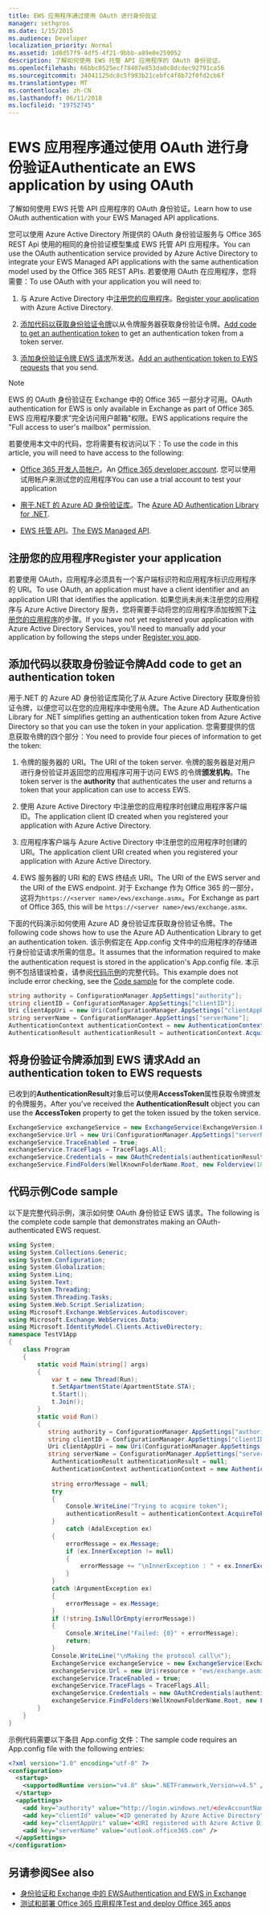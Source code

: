 ```yaml
---
title: EWS 应用程序通过使用 OAuth 进行身份验证
manager: sethgros
ms.date: 1/15/2015
ms.audience: Developer
localization_priority: Normal
ms.assetid: 1d8d57f9-4df5-4f21-9bbb-a89e0e259052
description: 了解如何使用 EWS 托管 API 应用程序的 OAuth 身份验证。
ms.openlocfilehash: 66bbc0525ecf78407e853da0c8dcdec92791ca56
ms.sourcegitcommit: 34041125dc8c5f993b21cebfc4f8b72f0fd2cb6f
ms.translationtype: MT
ms.contentlocale: zh-CN
ms.lasthandoff: 06/11/2018
ms.locfileid: "19752745"
---
```

# <a name="authenticate-an-ews-application-by-using-oauth"></a><span data-ttu-id="ed935-103">EWS 应用程序通过使用 OAuth 进行身份验证</span><span class="sxs-lookup"><span data-stu-id="ed935-103">Authenticate an EWS application by using OAuth</span></span>

<span data-ttu-id="ed935-104">了解如何使用 EWS 托管 API 应用程序的 OAuth 身份验证。</span><span class="sxs-lookup"><span data-stu-id="ed935-104">Learn how to use OAuth authentication with your EWS Managed API applications.</span></span>
  
<span data-ttu-id="ed935-105">您可以使用 Azure Active Directory 所提供的 OAuth 身份验证服务与 Office 365 REST Api 使用的相同的身份验证模型集成 EWS 托管 API 应用程序。</span><span class="sxs-lookup"><span data-stu-id="ed935-105">You can use the OAuth authentication service provided by Azure Active Directory to integrate your EWS Managed API applications with the same authentication model used by the Office 365 REST APIs.</span></span> <span data-ttu-id="ed935-106">若要使用 OAuth 在应用程序，您将需要：</span><span class="sxs-lookup"><span data-stu-id="ed935-106">To use OAuth with your application you will need to:</span></span>
  
1. <span data-ttu-id="ed935-107">与 Azure Active Directory 中[注册您的应用程序](#bk_register)。</span><span class="sxs-lookup"><span data-stu-id="ed935-107">[Register your application](#bk_register) with Azure Active Directory.</span></span> 
    
2. <span data-ttu-id="ed935-108">[添加代码以获取身份验证令牌](#bk_getToken)以从令牌服务器获取身份验证令牌。</span><span class="sxs-lookup"><span data-stu-id="ed935-108">[Add code to get an authentication token](#bk_getToken) to get an authentication token from a token server.</span></span> 
    
3. <span data-ttu-id="ed935-109">[添加身份验证令牌 EWS 请求](#bk_useToken)所发送。</span><span class="sxs-lookup"><span data-stu-id="ed935-109">[Add an authentication token to EWS requests](#bk_useToken) that you send.</span></span> 
    
> [!NOTE]
> <span data-ttu-id="ed935-110">EWS 的 OAuth 身份验证在 Exchange 中的 Office 365 一部分才可用。</span><span class="sxs-lookup"><span data-stu-id="ed935-110">OAuth authentication for EWS is only available in Exchange as part of Office 365.</span></span> <span data-ttu-id="ed935-111">EWS 应用程序要求"完全访问用户邮箱"权限。</span><span class="sxs-lookup"><span data-stu-id="ed935-111">EWS applications require the "Full access to user's mailbox" permission.</span></span> 
  
<span data-ttu-id="ed935-112">若要使用本文中的代码，您将需要有权访问以下：</span><span class="sxs-lookup"><span data-stu-id="ed935-112">To use the code in this article, you will need to have access to the following:</span></span>
  
- <span data-ttu-id="ed935-113">[Office 365 开发人员帐户](http://office.microsoft.com/compare-office-365-for-business-plans-FX102918419.aspx.aspx)。</span><span class="sxs-lookup"><span data-stu-id="ed935-113">An [Office 365 developer account](http://office.microsoft.com/compare-office-365-for-business-plans-FX102918419.aspx.aspx).</span></span> <span data-ttu-id="ed935-114">您可以使用试用帐户来测试您的应用程序</span><span class="sxs-lookup"><span data-stu-id="ed935-114">You can use a trial account to test your application</span></span>
    
- <span data-ttu-id="ed935-115">[用于.NET 的 Azure AD 身份验证库](http://msdn.microsoft.com/en-us/library/office/jj573266.aspx.aspx)。</span><span class="sxs-lookup"><span data-stu-id="ed935-115">The [Azure AD Authentication Library for .NET](http://msdn.microsoft.com/en-us/library/office/jj573266.aspx.aspx).</span></span>
    
- <span data-ttu-id="ed935-116">[EWS 托管 API](https://github.com/officedev/ews-managed-api.aspx)。</span><span class="sxs-lookup"><span data-stu-id="ed935-116">[The EWS Managed API](https://github.com/officedev/ews-managed-api.aspx).</span></span>

<span data-ttu-id="ed935-117"><a name="bk_register"> </a></span><span class="sxs-lookup"><span data-stu-id="ed935-117"></span></span>

## <a name="register-your-application"></a><span data-ttu-id="ed935-118">注册您的应用程序</span><span class="sxs-lookup"><span data-stu-id="ed935-118">Register your application</span></span>

<span data-ttu-id="ed935-119">若要使用 OAuth，应用程序必须具有一个客户端标识符和应用程序标识应用程序的 URI。</span><span class="sxs-lookup"><span data-stu-id="ed935-119">To use OAuth, an application must have a client identifier and an application URI that identifies the application.</span></span> <span data-ttu-id="ed935-120">如果您尚未尚未注册您的应用程序与 Azure Active Directory 服务，您将需要手动将您的应用程序添加按照下[注册您的应用程序](http://msdn.microsoft.com/en-us/office/office365/howto/test-and-deploy-apps.aspx)的步骤。</span><span class="sxs-lookup"><span data-stu-id="ed935-120">If you have not yet registered your application with Azure Active Directory Services, you'll need to manually add your application by following the steps under [Register you app](http://msdn.microsoft.com/en-us/office/office365/howto/test-and-deploy-apps.aspx).</span></span>

<span data-ttu-id="ed935-121"><a name="bk_getToken"> </a></span><span class="sxs-lookup"><span data-stu-id="ed935-121"></span></span>

## <a name="add-code-to-get-an-authentication-token"></a><span data-ttu-id="ed935-122">添加代码以获取身份验证令牌</span><span class="sxs-lookup"><span data-stu-id="ed935-122">Add code to get an authentication token</span></span>

<span data-ttu-id="ed935-123">用于.NET 的 Azure AD 身份验证库简化了从 Azure Active Directory 获取身份验证令牌，以便您可以在您的应用程序中使用令牌。</span><span class="sxs-lookup"><span data-stu-id="ed935-123">The Azure AD Authentication Library for .NET simplifies getting an authentication token from Azure Active Directory so that you can use the token in your application.</span></span> <span data-ttu-id="ed935-124">您需要提供的信息获取令牌的四个部分：</span><span class="sxs-lookup"><span data-stu-id="ed935-124">You need to provide four pieces of information to get the token:</span></span>
  
1. <span data-ttu-id="ed935-125">令牌的服务器的 URI。</span><span class="sxs-lookup"><span data-stu-id="ed935-125">The URI of the token server.</span></span> <span data-ttu-id="ed935-126">令牌的服务器是对用户进行身份验证并返回您的应用程序可用于访问 EWS 的令牌**颁发机构**。</span><span class="sxs-lookup"><span data-stu-id="ed935-126">The token server is the **authority** that authenticates the user and returns a token that your application can use to access EWS.</span></span> 
    
2. <span data-ttu-id="ed935-127">使用 Azure Active Directory 中注册您的应用程序时创建应用程序客户端 ID。</span><span class="sxs-lookup"><span data-stu-id="ed935-127">The application client ID created when you registered your application with Azure Active Directory.</span></span>
    
3. <span data-ttu-id="ed935-128">应用程序客户端与 Azure Active Directory 中注册您的应用程序时创建的 URI。</span><span class="sxs-lookup"><span data-stu-id="ed935-128">The application client URI created when you registered your application with Azure Active Directory.</span></span>
    
4. <span data-ttu-id="ed935-129">EWS 服务器的 URI 和的 EWS 终结点 URI。</span><span class="sxs-lookup"><span data-stu-id="ed935-129">The URI of the EWS server and the URI of the EWS endpoint.</span></span> <span data-ttu-id="ed935-130">对于 Exchange 作为 Office 365 的一部分，这将为`https://<server name>/ews/exchange.asmx`。</span><span class="sxs-lookup"><span data-stu-id="ed935-130">For Exchange as part of Office 365, this will be  `https://<server name>/ews/exchange.asmx`.</span></span>
    
<span data-ttu-id="ed935-131">下面的代码演示如何使用 Azure AD 身份验证库获取身份验证令牌。</span><span class="sxs-lookup"><span data-stu-id="ed935-131">The following code shows how to use the Azure AD Authentication Library to get an authentication token.</span></span> <span data-ttu-id="ed935-132">该示例假定在 App.config 文件中的应用程序的存储进行身份验证请求所需的信息。</span><span class="sxs-lookup"><span data-stu-id="ed935-132">It assumes that the information required to make the authentication request is stored in the application's App.config file.</span></span> <span data-ttu-id="ed935-133">本示例不包括错误检查，请参阅[代码示例](#bk_codeSample)的完整代码。</span><span class="sxs-lookup"><span data-stu-id="ed935-133">This example does not include error checking, see the [Code sample](#bk_codeSample) for the complete code.</span></span> 
  
```cs
string authority = ConfigurationManager.AppSettings["authority"];
string clientID = ConfigurationManager.AppSettings["clientID"];
Uri clientAppUri = new Uri(ConfigurationManager.AppSettings["clientAppUri"];
string serverName = ConfigurationManager.AppSettings["serverName"];
AuthenticationContext authenticationContext = new AuthenticationContext(authority, false);
AuthenticationResult authenticationResult = authenticationContext.AcquireToken(serverName, clientId, clientAppUri);

```

<span data-ttu-id="ed935-134"><a name="bk_useToken"> </a></span><span class="sxs-lookup"><span data-stu-id="ed935-134"></span></span>

## <a name="add-an-authentication-token-to-ews-requests"></a><span data-ttu-id="ed935-135">将身份验证令牌添加到 EWS 请求</span><span class="sxs-lookup"><span data-stu-id="ed935-135">Add an authentication token to EWS requests</span></span>

<span data-ttu-id="ed935-136">已收到的**AuthenticationResult**对象后可以使用**AccessToken**属性获取令牌颁发的令牌服务。</span><span class="sxs-lookup"><span data-stu-id="ed935-136">After you've received the **AuthenticationResult** object you can use the **AccessToken** property to get the token issued by the token service.</span></span> 
  
```cs
ExchangeService exchangeService = new ExchangeService(ExchangeVersion.Exchange2013);
exchangeService.Url = new Uri(ConfigurationManager.AppSettings["serverName"]+"ews/exchange.asmx");
exchangeService.TraceEnabled = true;
exchangeService.TraceFlags = TraceFlags.All;
exchangeService.Credentials = new OAuthCredentials(authenticationResult.AccessToken));
exchangeService.FindFolders(WellKnownFolderName.Root, new Folderview(10));
```

<span data-ttu-id="ed935-137"><a name="bk_codeSample"> </a></span><span class="sxs-lookup"><span data-stu-id="ed935-137"></span></span>

## <a name="code-sample"></a><span data-ttu-id="ed935-138">代码示例</span><span class="sxs-lookup"><span data-stu-id="ed935-138">Code sample</span></span>

<span data-ttu-id="ed935-139">以下是完整代码示例，演示如何使 OAuth 身份验证 EWS 请求。</span><span class="sxs-lookup"><span data-stu-id="ed935-139">The following is the complete code sample that demonstrates making an OAuth-authenticated EWS request.</span></span>
  
```cs
using System;
using System.Collections.Generic;
using System.Configuration;
using System.Globalization;
using System.Linq;
using System.Text;
using System.Threading;
using System.Threading.Tasks;
using System.Web.Script.Serialization;
using Microsoft.Exchange.WebServices.Autodiscover;
using Microsoft.Exchange.WebServices.Data;
using Microsoft.IdentityModel.Clients.ActiveDirectory;
namespace TestV1App
{
    class Program
    {
        static void Main(string[] args)
        {
            var t = new Thread(Run);
            t.SetApartmentState(ApartmentState.STA);
            t.Start();
            t.Join();
        }
        static void Run()
        {
           string authority = ConfigurationManager.AppSettings["authority"];
           string clientID = ConfigurationManager.AppSettings["clientID"];
           Uri clientAppUri = new Uri(ConfigurationManager.AppSettings["clientAppUri"];
           string serverName = ConfigurationManager.AppSettings["serverName"];
            AuthenticationResult authenticationResult = null;
            AuthenticationContext authenticationContext = new AuthenticationContext(authority, false);
            
            string errorMessage = null;
            try
            {
                Console.WriteLine("Trying to acquire token");
                authenticationResult = authenticationContext.AcquireToken(serverName, clientId, clientAppUri);
            }
                catch (AdalException ex)
            {
                errorMessage = ex.Message;
                if (ex.InnerException != null)
                {
                    errorMessage += "\nInnerException : " + ex.InnerException.Message;
                }
            }
            catch (ArgumentException ex)
            {
                errorMessage = ex.Message;
            }
            if (!string.IsNullOrEmpty(errorMessage))
            {
                Console.WriteLine("Failed: {0}" + errorMessage);
                return;
            }
            Console.WriteLine("\nMaking the protocol call\n");
            ExchangeService exchangeService = new ExchangeService(ExchangeVersion.Exchange2013);
            exchangeService.Url = new Uri(resource + "ews/exchange.asmx");
            exchangeService.TraceEnabled = true;
            exchangeService.TraceFlags = TraceFlags.All;
            exchangeService.Credentials = new OAuthCredentials(authenticationResult.AccessToken);
            exchangeService.FindFolders(WellKnownFolderName.Root, new FolderView(10));
        }
    }
}

```

<span data-ttu-id="ed935-140">示例代码需要以下条目 App.config 文件：</span><span class="sxs-lookup"><span data-stu-id="ed935-140">The sample code requires an App.config file with the following entries:</span></span>
  
```xml
<?xml version="1.0" encoding="utf-8" ?>
<configuration>
  <startup>
    <supportedRuntime version="v4.0" sku=".NETFramework,Version=v4.5" />
  </startup>
  <appSettings>
    <add key="authority" value="http://login.windows.net/<devAccountName>.onmicrosoft.com" />
    <add key="clientId" value="<ID generated by Azure Active Directory"/>
    <add key="clientAppUri" value="<URI registered with Azure Active Directory"/>
    <add key="serverName" value="outlook.office365.com" />
  </appSettings>
</configuration>
```

## <a name="see-also"></a><span data-ttu-id="ed935-141">另请参阅</span><span class="sxs-lookup"><span data-stu-id="ed935-141">See also</span></span>

- [<span data-ttu-id="ed935-142">身份验证和 Exchange 中的 EWS</span><span class="sxs-lookup"><span data-stu-id="ed935-142">Authentication and EWS in Exchange</span></span>](authentication-and-ews-in-exchange.md)    
- [<span data-ttu-id="ed935-143">测试和部署 Office 365 应用程序</span><span class="sxs-lookup"><span data-stu-id="ed935-143">Test and deploy Office 365 apps</span></span>](http://msdn.microsoft.com/en-us/office/office365/howto/test-and-deploy-apps.aspx)
    

